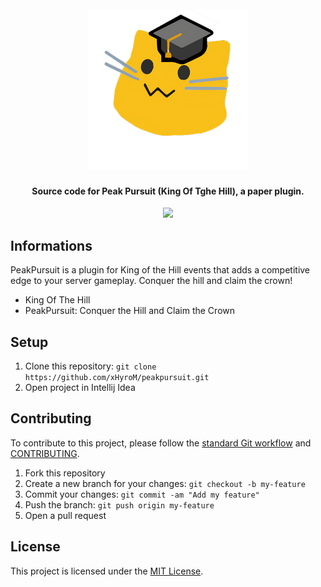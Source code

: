 <h1 align="center">
  <br>
  <img src="https://github.com/xHyroM/website/blob/main/src/assets/logo.png?raw=true" alt="Hyro" width="256">
  <br>
</h1>

<h4 align="center">Source code for Peak Pursuit (King Of Tghe Hill), a paper plugin.</h4>

<p align="center">
    <a href="https://discord.com/invite/kFPKmEKeMS/" alt="Discord">
        <img src="https://img.shields.io/discord/1046534628577640528?label=discord&style=for-the-badge&color=2fbfc4"/>
    </a>
</p>

## Informations
PeakPursuit is a plugin for King of the Hill events that adds a competitive edge to your server gameplay. Conquer the hill and claim the crown!  

- King Of The Hill
- PeakPursuit: Conquer the Hill and Claim the Crown

## Setup

1. Clone this repository: `git clone https://github.com/xHyroM/peakpursuit.git`
2. Open project in Intellij Idea

## Contributing

To contribute to this project, please follow the [standard Git workflow](https://git-scm.com/book/en/v2/Git-Basics-Getting-a-Git-Repository#The-Standard-Git-Workflow) and [CONTRIBUTING](./CONTRIBUTING.md).

1. Fork this repository
2. Create a new branch for your changes: `git checkout -b my-feature`
3. Commit your changes: `git commit -am "Add my feature"`
4. Push the branch: `git push origin my-feature`
5. Open a pull request

## License

This project is licensed under the [MIT License](./LICENSE).

